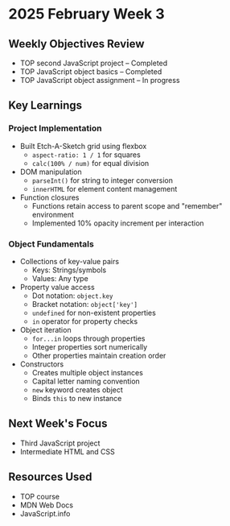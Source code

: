 # 2025 February Week 3

## Weekly Objectives Review
- TOP second JavaScript project – Completed
- TOP JavaScript object basics – Completed
- TOP JavaScript object assignment – In progress

## Key Learnings
### Project Implementation
- Built Etch-A-Sketch grid using flexbox
  - `aspect-ratio: 1 / 1` for squares
  - `calc(100% / num)` for equal division
- DOM manipulation
  - `parseInt()` for string to integer conversion
  - `innerHTML` for element content management
- Function closures
  - Functions retain access to parent scope and "remember" environment
  - Implemented 10% opacity increment per interaction

### Object Fundamentals
- Collections of key-value pairs
  - Keys: Strings/symbols
  - Values: Any type
- Property value access
  - Dot notation: `object.key`
  - Bracket notation: `object['key']`
  - `undefined` for non-existent properties
  - `in` operator for property checks
- Object iteration
  - `for...in` loops through properties
  - Integer properties sort numerically
  - Other properties maintain creation order
- Constructors
  - Creates multiple object instances
  - Capital letter naming convention
  - `new` keyword creates object
  - Binds `this` to new instance

## Next Week's Focus
- Third JavaScript project
- Intermediate HTML and CSS

## Resources Used
- TOP course
- MDN Web Docs
- JavaScript.info